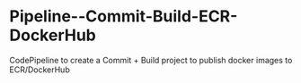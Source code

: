 # Pipeline--Commit-Build-ECR-DockerHub
CodePipeline to create a Commit + Build project to publish docker images to ECR/DockerHub
